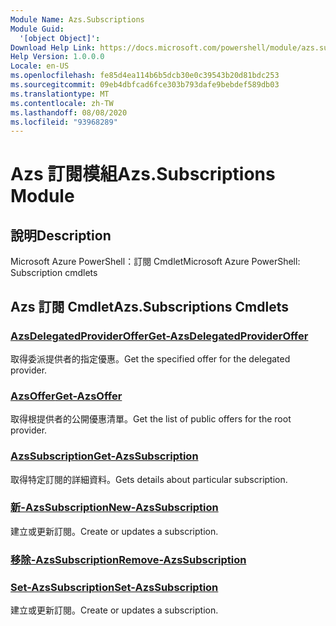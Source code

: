 ```yaml
---
Module Name: Azs.Subscriptions
Module Guid:
  '[object Object]': 
Download Help Link: https://docs.microsoft.com/powershell/module/azs.subscriptions
Help Version: 1.0.0.0
Locale: en-US
ms.openlocfilehash: fe85d4ea114b6b5dcb30e0c39543b20d81bdc253
ms.sourcegitcommit: 09eb4dbfcad6fce303b793dafe9bebdef589db03
ms.translationtype: MT
ms.contentlocale: zh-TW
ms.lasthandoff: 08/08/2020
ms.locfileid: "93968289"
---
```

# <span data-ttu-id="4537d-101">Azs 訂閱模組</span><span class="sxs-lookup"><span data-stu-id="4537d-101">Azs.Subscriptions Module</span></span>
## <span data-ttu-id="4537d-102">說明</span><span class="sxs-lookup"><span data-stu-id="4537d-102">Description</span></span>
<span data-ttu-id="4537d-103">Microsoft Azure PowerShell：訂閱 Cmdlet</span><span class="sxs-lookup"><span data-stu-id="4537d-103">Microsoft Azure PowerShell: Subscription cmdlets</span></span>

## <span data-ttu-id="4537d-104">Azs 訂閱 Cmdlet</span><span class="sxs-lookup"><span data-stu-id="4537d-104">Azs.Subscriptions Cmdlets</span></span>
### [<span data-ttu-id="4537d-105">AzsDelegatedProviderOffer</span><span class="sxs-lookup"><span data-stu-id="4537d-105">Get-AzsDelegatedProviderOffer</span></span>](Get-AzsDelegatedProviderOffer.md)
<span data-ttu-id="4537d-106">取得委派提供者的指定優惠。</span><span class="sxs-lookup"><span data-stu-id="4537d-106">Get the specified offer for the delegated provider.</span></span>

### [<span data-ttu-id="4537d-107">AzsOffer</span><span class="sxs-lookup"><span data-stu-id="4537d-107">Get-AzsOffer</span></span>](Get-AzsOffer.md)
<span data-ttu-id="4537d-108">取得根提供者的公開優惠清單。</span><span class="sxs-lookup"><span data-stu-id="4537d-108">Get the list of public offers for the root provider.</span></span>

### [<span data-ttu-id="4537d-109">AzsSubscription</span><span class="sxs-lookup"><span data-stu-id="4537d-109">Get-AzsSubscription</span></span>](Get-AzsSubscription.md)
<span data-ttu-id="4537d-110">取得特定訂閱的詳細資料。</span><span class="sxs-lookup"><span data-stu-id="4537d-110">Gets details about particular subscription.</span></span>

### [<span data-ttu-id="4537d-111">新-AzsSubscription</span><span class="sxs-lookup"><span data-stu-id="4537d-111">New-AzsSubscription</span></span>](New-AzsSubscription.md)
<span data-ttu-id="4537d-112">建立或更新訂閱。</span><span class="sxs-lookup"><span data-stu-id="4537d-112">Create or updates a subscription.</span></span>

### [<span data-ttu-id="4537d-113">移除-AzsSubscription</span><span class="sxs-lookup"><span data-stu-id="4537d-113">Remove-AzsSubscription</span></span>](Remove-AzsSubscription.md)


### [<span data-ttu-id="4537d-114">Set-AzsSubscription</span><span class="sxs-lookup"><span data-stu-id="4537d-114">Set-AzsSubscription</span></span>](Set-AzsSubscription.md)
<span data-ttu-id="4537d-115">建立或更新訂閱。</span><span class="sxs-lookup"><span data-stu-id="4537d-115">Create or updates a subscription.</span></span>

